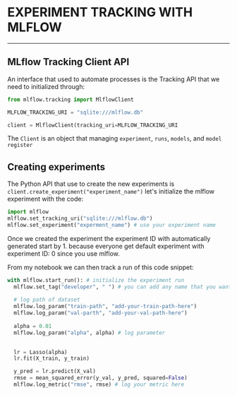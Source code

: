 # EXPERIMENT TRACKING WITH MLFLOW
---

## MLflow Tracking Client API

An interface that used to automate processes is the Tracking API that we need to initialized through:

```Python
from mlflow.tracking import MlflowClient

MLFLOW_TRACKING_URI = "sqlite:///mlflow.db"

client = MlflowClient(tracking_uri=MLFLOW_TRACKING_URI
```

The `Client` is an object that managing `experiment`, `runs`, `models`, and `model register`

## Creating experiments

The Python API that use to create the new experiments is `client.create_experiment("experiment_name")`
let's initialize the mlflow experiment with the code:

```Python
import mlflow
mlflow.set_tracking_uri("sqlite:///mlflow.db")
mlflow.set_experiment("experment_name") # use your experiment name
```

Once we created the experiment the experiment ID with automatically generated start by 1. because everyone get default experiment with experiment ID: 0 since you use mlflow.

From my notebook we can then track a run of this code snippet:

```Python
with mlflow.start_run(): # initialize the experiment run
  mlflow.set_tag("developer", " ") # you can add any name that you want
  
  # log path of dataset
  mlflow.log_param("train-path", "add-your-train-path-here")
  mlflow.log_param("val-parth", "add-your-val-path-here")
  
  alpha = 0.01
  mlflow.log_param("alpha", alpha) # log parameter
  

  lr = Lasso(alpha)
  lr.fit(X_train, y_train)

  y_pred = lr.predict(X_val)
  rmse = mean_squared_error(y_val, y_pred, squared=False)
  mlflow.log_metric("rmse", rmse) # log your metric here
```

